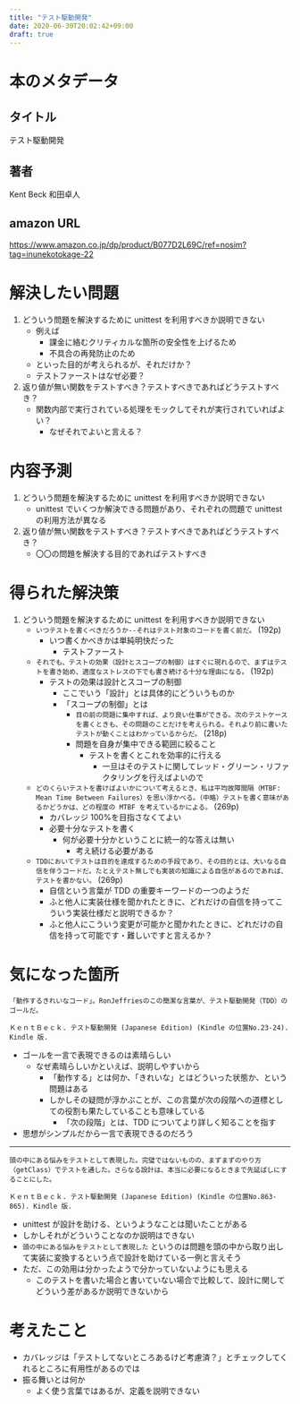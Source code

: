 ```yaml
---
title: "テスト駆動開発"
date: 2020-06-30T20:02:42+09:00
draft: true
---
```


# 本のメタデータ

## タイトル

テスト駆動開発

## 著者

Kent Beck
和田卓人

## amazon URL

https://www.amazon.co.jp/dp/product/B077D2L69C/ref=nosim?tag=inunekotokage-22

# 解決したい問題

1. どういう問題を解決するために unittest を利用すべきか説明できない
   - 例えば
     - 課金に絡むクリティカルな箇所の安全性を上げるため
     - 不具合の再発防止のため
   - といった目的が考えられるが、それだけか？
   - テストファーストはなぜ必要？
1. 返り値が無い関数をテストすべき？テストすべきであればどうテストすべき？
   - 関数内部で実行されている処理をモックしてそれが実行されていればよい？
     - なぜそれでよいと言える？

# 内容予測

1. どういう問題を解決するために unittest を利用すべきか説明できない
   - unittest でいくつか解決できる問題があり、それぞれの問題で unittest の利用方法が異なる
1. 返り値が無い関数をテストすべき？テストすべきであればどうテストすべき？
   - 〇〇の問題を解決する目的であればテストすべき

# 得られた解決策

1. どういう問題を解決するために unittest を利用すべきか説明できない
   - `いつテストを書くべきだろうか--それはテスト対象のコードを書く前だ。` (192p)
     - いつ書くかべきかは単純明快だった
       - テストファースト
   - `それでも、テストの効果（設計とスコープの制御）はすぐに現れるので、まずはテストを書き始め、適度なストレスの下でも書き続ける十分な理由になる。` (192p)
     - テストの効果は設計とスコープの制御
       - ここでいう「設計」とは具体的にどういうものか
       - 「スコープの制御」とは
         - `目の前の問題に集中すれば、より良い仕事ができる。次のテストケースを書くときも、その問題のことだけを考えられる。それより前に書いたテストが動くことはわかっているからだ。` (218p)
         - 問題を自身が集中できる範囲に絞ること
           - テストを書くとこれを効率的に行える
             - 一旦はそのテストに関してレッド・グリーン・リファクタリングを行えばよいので
   - `どのくらいテストを書けばよいかについて考えるとき、私は平均故障間隔（MTBF: Mean Time Between Failures）を思い浮かべる。（中略）テストを書く意味があるかどうかは、どの程度の MTBF を考えているかによる。` (269p)
     - カバレッジ 100%を目指さなくてよい
     - 必要十分なテストを書く
       - 何が必要十分かということに統一的な答えは無い
         - 考え続ける必要がある
   - `TDDにおいてテストは目的を達成するための手段であり、その目的とは、大いなる自信を伴うコードだ。たとえテスト無しでも実装の知識による自信があるのであれば、テストを書かない。` (269p)
     - 自信という言葉が TDD の重要キーワードの一つのようだ
     - ふと他人に実装仕様を聞かれたときに、どれだけの自信を持ってこういう実装仕様だと説明できるか？
     - ふと他人にこういう変更が可能かと聞かれたときに、どれだけの自信を持って可能です・難しいですと言えるか？

# 気になった箇所

```text
「動作するきれいなコード」。RonJeffriesのこの簡潔な言葉が、テスト駆動開発（TDD）のゴールだ。

ＫｅｎｔＢｅｃｋ. テスト駆動開発 (Japanese Edition) (Kindle の位置No.23-24). Kindle 版.
```

- ゴールを一言で表現できるのは素晴らしい
  - なぜ素晴らしいかといえば、説明しやすいから
    - 「動作する」とは何か、「きれいな」とはどういった状態か、という問題はある
    - しかしその疑問が浮かぶことが、この言葉が次の段階への道標としての役割も果たしていることも意味している
      - 「次の段階」とは、TDD についてより詳しく知ることを指す
- 思想がシンプルだから一言で表現できるのだろう

---

```text
頭の中にある悩みをテストとして表現した。完璧ではないものの、まずまずのやり方（getClass）でテストを通した。さらなる設計は、本当に必要になるときまで先延ばしにすることにした。

ＫｅｎｔＢｅｃｋ. テスト駆動開発 (Japanese Edition) (Kindle の位置No.863-865). Kindle 版.
```

- unittest が設計を助ける、というようなことは聞いたことがある
- しかしそれがどういうことなのか説明はできない
- `頭の中にある悩みをテストとして表現した` というのは問題を頭の中から取り出して実装に変換するという点で設計を助けている一例と言えそう
- ただ、この効用は分かったようで分かっていないようにも思える
  - このテストを書いた場合と書いていない場合で比較して、設計に関してどういう差があるか説明できないから

# 考えたこと

- カバレッジは「テストしてないところあるけど考慮済？」とチェックしてくれるところに有用性があるのでは
- 振る舞いとは何か
  - よく使う言葉ではあるが、定義を説明できない
